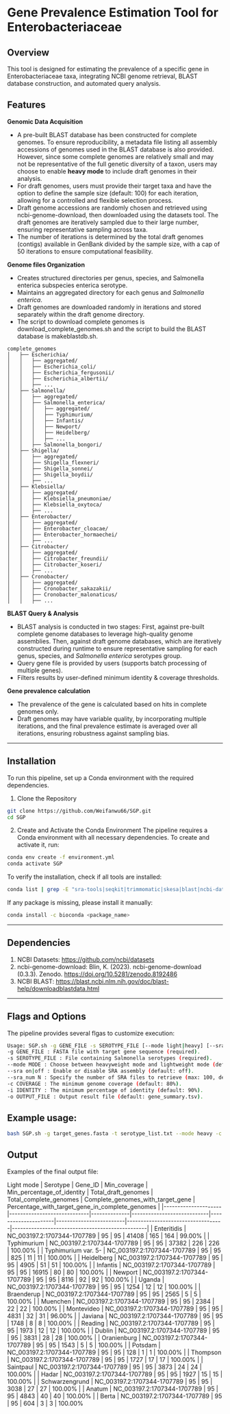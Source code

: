 # Gene Prevalence Estimation Tool for Enterobacteriaceae

## Overview
This tool is designed for estimating the prevalence of a specific gene in Enterobacteriaceae taxa, integrating NCBI genome retrieval, BLAST database construction, and automated query analysis.

## Features
**Genomic Data Acquisition**
  - A pre-built BLAST database has been constructed for complete genomes. To ensure reproducibility, a metadata file listing all assembly accessions of genomes used in the BLAST database is also provided. However, since some complete genomes are relatively small and may not be representative of the full genetic diversity of a taxon, users may choose to enable **heavy mode** to include draft genomes in their analysis.
  - For draft genomes, users must provide their target taxa and have the option to define the sample size (default: 100) for each iteration, allowing for a controlled and flexible selection process.
  - Draft genome accessions are randomly chosen and retrieved using ncbi-genome-download, then downloaded using the datasets tool. The draft genomes are iteratively sampled due to their large number, ensuring representative sampling across taxa.
  - The number of iterations is determined by the total draft genomes (contigs) available in GenBank divided by the sample size, with a cap of 50 iterations to ensure computational feasibility.

**Genome files Organization**
- Creates structured directories per genus, species, and Salmonella enterica subspecies enterica serotype.
- Maintains an aggregated directory for each genus and *Salmonella enterica*.
- Draft genomes are downloaded randomly in iterations and stored separately within the draft genome directory.
- The script to download complete genomes is download_complete_genomes.sh and the script to build the BLAST database is makeblastdb.sh.
```
complete_genomes
│   ├── Escherichia/
│   │   ├── aggregated/
│   │   ├── Escherichia_coli/
│   │   ├── Escherichia_fergusonii/
│   │   ├── Escherichia_albertii/
│   │   ├── ...
│   ├── Salmonella/
│   │   ├── aggregated/
│   │   ├── Salmonella_enterica/
│   │   │   ├── aggregated/
│   │   │   ├── Typhimurium/
│   │   │   ├── Infantis/
│   │   │   ├── Newport/
│   │   │   ├── Heidelberg/
│   │   │   ├── ...
│   │   ├── Salmonella_bongori/
│   ├── Shigella/
│   │   ├── aggregated/
│   │   ├── Shigella_flexneri/
│   │   ├── Shigella_sonnei/
│   │   ├── Shigella_boydii/
│   │   ├── ...
│   ├── Klebsiella/
│   │   ├── aggregated/
│   │   ├── Klebsiella_pneumoniae/
│   │   ├── Klebsiella_oxytoca/
│   │   ├── ...
│   ├── Enterobacter/
│   │   ├── aggregated/
│   │   ├── Enterobacter_cloacae/
│   │   ├── Enterobacter_hormaechei/
│   │   ├── ...
│   ├── Citrobacter/
│   │   ├── aggregated/
│   │   ├── Citrobacter_freundii/
│   │   ├── Citrobacter_koseri/
│   │   ├── ...
│   ├── Cronobacter/
│   │   ├── aggregated/
│   │   ├── Cronobacter_sakazakii/
│   │   ├── Cronobacter_malonaticus/
│   │   ├── ...
```
**BLAST Query & Analysis**
- BLAST analysis is conducted in two stages: First, against pre-built complete genome databases to leverage high-quality genome assemblies. Then, against draft genome databases, which are iteratively constructed during runtime to ensure representative sampling for each genus, species, and *Salmonella enterica* serotypes group.
- Query gene file is provided by users (supports batch processing of multiple genes).
- Filters results by user-defined minimum identity & coverage thresholds.

**Gene prevalence calculation**
- The prevalence of the gene is calculated based on hits in complete genomes only.
- Draft genomes may have variable quality, by incorporating multiple iterations, and the final prevalence estimate is averaged over all iterations, ensuring robustness against sampling bias.
------
## Installation
To run this pipeline, set up a Conda environment with the required dependencies.
1. Clone the Repository
```sh
git clone https://github.com/Weifanwu66/SGP.git
cd SGP
```
2. Create and Activate the Conda Environment
The pipeline requires a Conda environment with all necessary dependencies. To create and activate it, run:
```sh
conda env create -f environment.yml
conda activate SGP
```
To verify the installation, check if all tools are installed:
```sh
conda list | grep -E "sra-tools|seqkit|trimmomatic|skesa|blast|ncbi-datasets-cli|entrez-direct"
```
If any package is missing, please install it manually:
```sh
conda install -c bioconda <package_name>
```
-----
## Dependencies
1. NCBI Datasets: https://github.com/ncbi/datasets
2. ncbi-genome-download: Blin, K. (2023). ncbi-genome-download (0.3.3). Zenodo. https://doi.org/10.5281/zenodo.8192486
3. NCBI BLAST: https://blast.ncbi.nlm.nih.gov/doc/blast-help/downloadblastdata.html
-----
## Flags and Options
The pipeline provides several flgas to customize execution:
```sh
Usage: SGP.sh -g GENE_FILE -s SEROTYPE_FILE [--mode light|heavy] [--sra on|off] [--sra_number N] [-c COVERAGE] [-i IDENTITY] [-o OUTPUT_FILE]
-g GENE_FILE : FASTA file with target gene sequence (required).
-s SEROTYPE_FILE : File containing Salmonella serotypes (required).
--mode MODE : Choose between heavyweight mode and lightweight mode (default: light).
--sra on|off : Enable or disable SRA assembly (default: off).
--sra_num N : Specify the number of SRA files to retrieve (max: 100, default 50).
-c COVERAGE : The minimum genome coverage (default: 80%).
-i IDENTITY : The minimum percentage of identity (default: 90%).
-o OUTPUT_FILE : Output result file (default: gene_summary.tsv).
```
## Example usage:
```sh
bash SGP.sh -g target_genes.fasta -t serotype_list.txt --mode heavy -c 95 -i 95 -o output.csv
```

## Output
Examples of the final output file:

Light mode
| Serotype            | Gene_ID                     | Min_coverage | Min_percentage_of_identity | Total_draft_genomes |  Total_complete_genomes | Complete_genomes_with_target_gene | Percentage_with_target_gene_in_complete_genomes |
|---------------------|-----------------------------|--------------|----------------------------|---------------------|-------------------------|-----------------------------------|-------------------------------------------------|
| Enteritidis         | NC_003197.2:1707344-1707789 | 95           | 95                         | 41408               | 165                     | 164                               | 99.00%                                          |
| Typhimurium         | NC_003197.2:1707344-1707789 | 95           | 95                         | 37382               | 226                     | 226                               | 100.00%                                         |
| Typhimurium var. 5- | NC_003197.2:1707344-1707789 | 95           | 95                         | 825                 | 11                      | 11                                | 100.00%                                         |
| Heidelberg          | NC_003197.2:1707344-1707789 | 95           | 95                         | 4905                | 51                      | 51                                | 100.00%                                         |
| Infantis            | NC_003197.2:1707344-1707789 | 95           | 95                         | 16915               | 80                      | 80                                | 100.00%                                         |
| Newport             | NC_003197.2:1707344-1707789 | 95           | 95                         | 8116                | 92                      | 92                                | 100.00%                                         |
| Uganda              | NC_003197.2:1707344-1707789 | 95           | 95                         | 1254                | 12                      | 12                                | 100.00%                                         |
| Braenderup          | NC_003197.2:1707344-1707789 | 95           | 95                         | 2565                | 5                       | 5                                 | 100.00%                                         |
| Muenchen            | NC_003197.2:1707344-1707789 | 95           | 95                         | 2384                | 22                      | 22                                | 100.00%                                         |
| Montevideo          | NC_003197.2:1707344-1707789 | 95           | 95                         | 4831                | 32                      | 31                                | 96.00%                                          |
| Javiana             | NC_003197.2:1707344-1707789 | 95           | 95                         | 1748                | 8                       | 8                                 | 100.00%                                         |
| Reading             | NC_003197.2:1707344-1707789 | 95           | 95                         | 1973                | 12                      | 12                                | 100.00%                                         |
| Dublin              | NC_003197.2:1707344-1707789 | 95           | 95                         | 3831                | 28                      | 28                                | 100.00%                                         |
| Oranienburg         | NC_003197.2:1707344-1707789 | 95           | 95                         | 1543                | 5                       | 5                                 | 100.00%                                         |
| Potsdam             | NC_003197.2:1707344-1707789 | 95           | 95                         | 128                 | 1                       | 1                                 | 100.00%                                         |
| Thompson            | NC_003197.2:1707344-1707789 | 95           | 95                         | 1727                | 17                      | 17                                | 100.00%                                         |
| Saintpaul           | NC_003197.2:1707344-1707789 | 95           | 95                         | 3873                | 24                      | 24                                | 100.00%                                         |
| Hadar               | NC_003197.2:1707344-1707789 | 95           | 95                         | 1927                | 15                      | 15                                | 100.00%                                         |
| Schwarzengrund      | NC_003197.2:1707344-1707789 | 95           | 95                         | 3038                | 27                      | 27                                | 100.00%                                         |
| Anatum              | NC_003197.2:1707344-1707789 | 95           | 95                         | 4843                | 40                      | 40                                | 100.00%                                         |
| Berta               | NC_003197.2:1707344-1707789 | 95           | 95                         | 604                 | 3                       | 3                                 | 100.00%                                        
